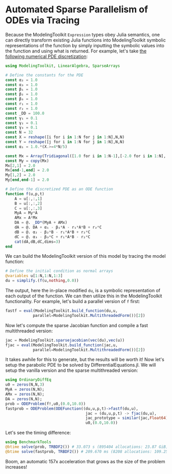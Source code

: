 # Automated Sparse Parallelism of ODEs via Tracing

Because the ModelingToolkit `Expression` types obey Julia semantics, one can
directly transform existing Julia functions into ModelingToolkit symbolic
representations of the function by simply inputting the symbolic values into
the function and using what is returned. For example, let's take [the following
numerical PDE discretization](https://www.stochasticlifestyle.com/solving-systems-stochastic-pdes-using-gpus-julia/):

```julia
using ModelingToolkit, LinearAlgebra, SparseArrays

# Define the constants for the PDE
const α₂ = 1.0
const α₃ = 1.0
const β₁ = 1.0
const β₂ = 1.0
const β₃ = 1.0
const r₁ = 1.0
const r₂ = 1.0
const _DD = 100.0
const γ₁ = 0.1
const γ₂ = 0.1
const γ₃ = 0.1
const N = 32
const X = reshape([i for i in 1:N for j in 1:N],N,N)
const Y = reshape([j for i in 1:N for j in 1:N],N,N)
const α₁ = 1.0.*(X.>=4*N/5)

const Mx = Array(Tridiagonal([1.0 for i in 1:N-1],[-2.0 for i in 1:N],[1.0 for i in 1:N-1]))
const My = copy(Mx)
Mx[2,1] = 2.0
Mx[end-1,end] = 2.0
My[1,2] = 2.0
My[end,end-1] = 2.0

# Define the discretized PDE as an ODE function
function f(u,p,t)
    A = u[:,:,1]
    B = u[:,:,2]
    C = u[:,:,3]
    MyA = My*A
    AMx = A*Mx
    DA = @. _DD*(MyA + AMx)
    dA = @. DA + α₁ - β₁*A - r₁*A*B + r₂*C
    dB = @. α₂ - β₂*B - r₁*A*B + r₂*C
    dC = @. α₃ - β₃*C + r₁*A*B - r₂*C
    cat(dA,dB,dC,dims=3)
end
```

We can build the ModelingToolkit version of this model by tracing the
model function:

```julia
# Define the initial condition as normal arrays
@variables u[1:N,1:N,1:3]
du = simplify.(f(u,nothing,0.0))
```

The output, here the in-place modified `du`, is a symbolic representation of
each output of the function. We can then utilize this in the ModelingToolkit
functionality. For example, let's build a parallel version of `f` first:

```julia
fastf = eval(ModelingToolkit.build_function(du,u,
            parallel=ModelingToolkit.MultithreadedForm())[2])
```

Now let's compute the sparse Jacobian function and compile a fast multithreaded version:

```julia
jac = ModelingToolkit.sparsejacobian(vec(du),vec(u))
fjac = eval(ModelingToolkit.build_function(jac,u,
            parallel=ModelingToolkit.MultithreadedForm())[2])
```

It takes awhile for this to generate, but the results will be worth it!
Now let's setup the parabolic PDE to be solved by DifferentialEquations.jl.
We will setup the vanilla version and the sparse multithreaded
version:

```julia
using OrdinaryDiffEq
u0 = zeros(N,N,3)
MyA = zeros(N,N);
AMx = zeros(N,N);
DA = zeros(N,N);
prob = ODEProblem(f!,u0,(0.0,10.0))
fastprob = ODEProblem(ODEFunction((du,u,p,t)->fastf(du,u),
                                   jac = (du,u,p,t) -> fjac(du,u),
                                   jac_prototype = similar(jac,Float64)),
                                   u0,(0.0,10.0))
```

Let's see the timing difference:

```julia
using BenchmarkTools
@btime solve(prob, TRBDF2()) # 33.073 s (895404 allocations: 23.87 GiB)
@btime solve(fastprob, TRBDF2()) # 209.670 ms (8208 allocations: 109.25 MiB)
```

Boom, an automatic 157x acceleration that grows as the size of the problem
increases!
